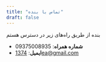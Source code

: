 ```yaml
---
title: "تماس با بنده"
draft: false
---
```


بنده از طریق راه‌های زیر در دسترس هستم

- **شماره همراه**: 09375008935
- **ایمیل**: 1374ea@gmail.com

